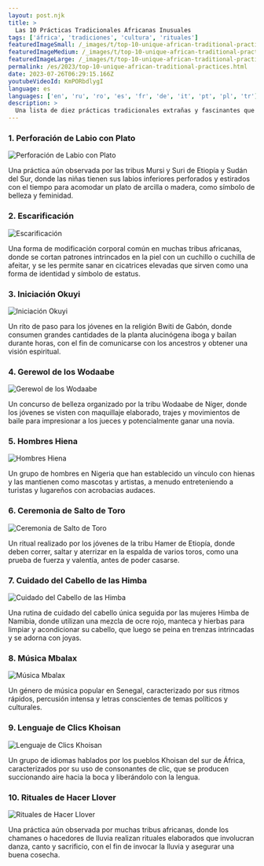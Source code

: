 ```yaml
---
layout: post.njk
title: >
  Las 10 Prácticas Tradicionales Africanas Inusuales
tags: ['áfrica', 'tradiciones', 'cultura', 'rituales']
featuredImageSmall: /_images/t/top-10-unique-african-traditional-practices-cover-es-small.webp
featuredImageMedium: /_images/t/top-10-unique-african-traditional-practices-cover-es-medium.webp
featuredImageLarge: /_images/t/top-10-unique-african-traditional-practices-cover-es-large.webp
permalink: /es/2023/top-10-unique-african-traditional-practices.html
date: 2023-07-26T06:29:15.166Z
youtubeVideoId: KmPORbdlygI
language: es
languages: ['en', 'ru', 'ro', 'es', 'fr', 'de', 'it', 'pt', 'pl', 'tr']
description: >
  Una lista de diez prácticas tradicionales extrañas y fascinantes que todavía se observan en diversas culturas africanas hoy en día.
---
```


### 1. Perforación de Labio con Plato

![Perforación de Labio con Plato](/_images/e/efce24eb504276d62c80c007af96a8f3-medium.webp)

Una práctica aún observada por las tribus Mursi y Suri de Etiopía y Sudán del Sur, donde las niñas tienen sus labios inferiores perforados y estirados con el tiempo para acomodar un plato de arcilla o madera, como símbolo de belleza y feminidad.

### 2. Escarificación

![Escarificación](/_images/c/ca8470928bf1e0defdec51020249945c-medium.webp)

Una forma de modificación corporal común en muchas tribus africanas, donde se cortan patrones intrincados en la piel con un cuchillo o cuchilla de afeitar, y se les permite sanar en cicatrices elevadas que sirven como una forma de identidad y símbolo de estatus.

### 3. Iniciación Okuyi

![Iniciación Okuyi](/_images/7/765af2a35030e8f6d8863073ed0870e3-medium.webp)

Un rito de paso para los jóvenes en la religión Bwiti de Gabón, donde consumen grandes cantidades de la planta alucinógena iboga y bailan durante horas, con el fin de comunicarse con los ancestros y obtener una visión espiritual.

### 4. Gerewol de los Wodaabe

![Gerewol de los Wodaabe](/_images/4/41db649a53982ca7b99b2ab4ed7e78c0-medium.webp)

Un concurso de belleza organizado por la tribu Wodaabe de Níger, donde los jóvenes se visten con maquillaje elaborado, trajes y movimientos de baile para impresionar a los jueces y potencialmente ganar una novia.

### 5. Hombres Hiena

![Hombres Hiena](/_images/c/c372b5721c2e5fd36129ea113a036da7-medium.webp)

Un grupo de hombres en Nigeria que han establecido un vínculo con hienas y las mantienen como mascotas y artistas, a menudo entreteniendo a turistas y lugareños con acrobacias audaces.

### 6. Ceremonia de Salto de Toro

![Ceremonia de Salto de Toro](/_images/7/7e9c48df24b6e0966899899641070203-medium.webp)

Un ritual realizado por los jóvenes de la tribu Hamer de Etiopía, donde deben correr, saltar y aterrizar en la espalda de varios toros, como una prueba de fuerza y valentía, antes de poder casarse.

### 7. Cuidado del Cabello de las Himba

![Cuidado del Cabello de las Himba](/_images/d/dbacfbe2ed3891640b5f7dc200248f89-medium.webp)

Una rutina de cuidado del cabello única seguida por las mujeres Himba de Namibia, donde utilizan una mezcla de ocre rojo, manteca y hierbas para limpiar y acondicionar su cabello, que luego se peina en trenzas intrincadas y se adorna con joyas.

### 8. Música Mbalax

![Música Mbalax](/_images/8/8454152781428d053703f81fc9b4ba88-medium.webp)

Un género de música popular en Senegal, caracterizado por sus ritmos rápidos, percusión intensa y letras conscientes de temas políticos y culturales.

### 9. Lenguaje de Clics Khoisan

![Lenguaje de Clics Khoisan](/_images/5/5a3cd585a2b98a5294fa0d44fcd262d1-medium.webp)

Un grupo de idiomas hablados por los pueblos Khoisan del sur de África, caracterizados por su uso de consonantes de clic, que se producen succionando aire hacia la boca y liberándolo con la lengua.

### 10. Rituales de Hacer Llover

![Rituales de Hacer Llover](/_images/4/45afbb98387911f18a89dc941e205cbc-medium.webp)

Una práctica aún observada por muchas tribus africanas, donde los chamanes o hacedores de lluvia realizan rituales elaborados que involucran danza, canto y sacrificio, con el fin de invocar la lluvia y asegurar una buena cosecha.

